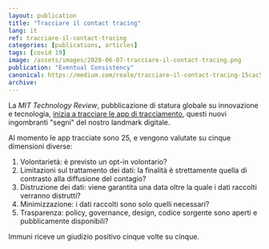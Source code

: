 ```yaml
---
layout: publication
title: "Tracciare il contact tracing"
lang: it
ref: tracciare-il-contact-tracing
categories: [publications, articles]
tags: [covid 19]
image: /assets/images/2020-06-07-tracciare-il-contact-tracing.png
publication: "Eventual Consistency"
canonical: https://medium.com/reale/tracciare-il-contact-tracing-15cac500ff7e
archive:
---
```


La *MIT Technology Review*, pubblicazione di statura globale su innovazione e tecnologia, [inizia a tracciare le app di tracciamento](https://www.technologyreview.com/2020/05/07/1000961/launching-mittr-covid-tracing-tracker/), questi nuovi ingombranti "segni" del nostro landmark digitale.

Al momento le app tracciate sono 25, e vengono valutate su cinque dimensioni diverse:

1.  Volontarietà: è previsto un opt-in volontario?
2.  Limitazioni sul trattamento dei dati: la finalità è strettamente quella di contrasto alla diffusione del contagio?
3.  Distruzione dei dati: viene garantita una data oltre la quale i dati raccolti verranno distrutti?
4.  Minimizzazione: i dati raccolti sono solo quelli necessari?
5.  Trasparenza: policy, governance, design, codice sorgente sono aperti e pubblicamente disponibili?

Immuni riceve un giudizio positivo cinque volte su cinque.
